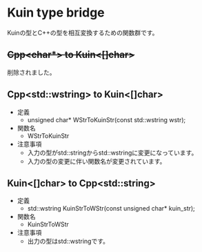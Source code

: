 # Kuin type bridge
Kuinの型とC++の型を相互変換するための関数群です。

## ~~Cpp<char*> to Kuin<[]char>~~
削除されました。

## Cpp\<std::wstring> to Kuin<[]char>
- 定義
  - unsigned char* WStrToKuinStr(const std::wstring wstr);
- 関数名
  - WStrToKuinStr
- 注意事項
  - 入力の型がstd::stringからstd::wstringに変更になっています。
  - 入力の型の変更に伴い関数名が変更されています。

## Kuin<[]char> to Cpp\<std::string>
- 定義
  - std::wstring KuinStrToWStr(const unsigned char* kuin_str);
- 関数名
  - KuinStrToWStr
- 注意事項
  - 出力の型はstd::wstringです。
